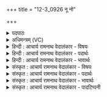 +++
title = "12-3_0926 नू नो"

+++
<details><summary>पदपाठः</summary>

नु꣢। नः꣣। रयि꣢म्। म꣣हा꣢म्। इ꣣न्दो। अस्म꣡भ्य꣢म्। सोम। वि꣣श्व꣡तः꣢। आ। प꣣वस्व। सहस्रि꣡ण꣢म्। ९२६।
</details>

<details><summary>अधिमन्त्रम् (VC)</summary>

- पवमानः सोमः
- बृहन्मतिराङ्गिरसः
- गायत्री
- षड्जः
</details>

<details><summary>हिन्दी : आचार्य रामनाथ वेदालंकार - विषयः</summary>

अगले मन्त्र में परमात्मा और आचार्य से प्रार्थना की गयी है।
</details>

<details><summary>हिन्दी : आचार्य रामनाथ वेदालंकार - पदार्थः</summary>

पदार्थान्वयभाषाः -  हे(इन्दो)तेजस्वी तथा आनन्दरस वा विद्यारस से आर्द्र करनेवाले(सोम)शुभगुणप्रेरक परमात्मन् वा आचार्य!आप(नु)निश्चय से(अस्मभ्यम्)हमारे लिए(विश्वतः)सब ओर से(महाम्)महान्, (सहस्रिणम्)हजार की संख्यावाले(रयिम्)धन,धान्य,विद्या,आरोग्य,सच्चरित्रता,न्याय,दया आदि ऐश्वर्य को(आ पवस्व)प्राप्त कराओ ॥३॥
</details>

<details><summary>हिन्दी : आचार्य रामनाथ वेदालंकार - भावार्थः</summary>

भावार्थभाषाः -  परमात्मा की कृपा से और आचार्य के प्रयत्न से मनुष्य सभी आध्यामिक और भौतिक सम्पत्ति को प्राप्त कर सकते हैं ॥३॥ इस खण्ड में गुरु-शिष्य के विषय तथा परमात्मा के विषय का वर्णन होने से इस खण्ड की पूर्व खण्ड के साथ सङ्गति है ॥ पञ्चम अध्याय में चतुर्थ खण्ड समाप्त ॥
</details>

<details><summary>संस्कृत : आचार्य रामनाथ वेदालंकार - विषयः</summary>

अथ परमात्मानमाचार्यं च प्रार्थयते।
</details>

<details><summary>संस्कृत : आचार्य रामनाथ वेदालंकार - पदार्थः</summary>

पदार्थान्वयभाषाः -  हे(इन्दो)तेजस्विन्,आनन्दरसेन विद्यारसेन वा क्लेदयितः(सोम)शुभगुणप्रेरक परमात्मन् आचार्य वा!त्वम्(नु)निश्चयेन(अस्मभ्यम्)नः(विश्वतः)सर्वतः(महाम्)महान्तम्(सहस्रिणम्)सहस्रसंख्यावन्तम्(रयिम्)धनधान्यविद्यारोग्यसच्चारित्र्य-न्यायदयादिकम् ऐश्वर्यम्(आ पवस्व)आ गमय ॥३॥
</details>

<details><summary>संस्कृत : आचार्य रामनाथ वेदालंकार - भावार्थः</summary>

भावार्थभाषाः -  परमात्मकृपयाऽऽचार्यस्य च प्रयत्नेन मनुष्याः सर्वामप्याध्यात्मिकीं भौतिकीं च सम्पदं प्राप्तुं शक्नुवन्ति ॥३॥ अस्मिन् खण्डे गुरुशिष्यविषयस्य परमात्मविषयस्य च वर्णनादेतत्खण्डस्य पूर्वखण्डेन सह संगतिरस्ति ॥
</details>

<details><summary>संस्कृत : आचार्य रामनाथ वेदालंकार - पादटिप्पनी</summary>

टिप्पणी:   १. ऋ० ९।४०।३।
</details>